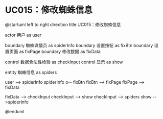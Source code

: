 # UC015：修改蜘蛛信息

@startuml
left to right direction
title UC015：修改蜘蛛信息

actor 用户 as user

boundary 蜘蛛详情页 as spiderInfo
boundary 设置按钮 as fixBtn
boundary 设置页面 as fixPage
boundary 修改数据 as fixData

control 数据合法性检验 as checkInput
control 显示 as show

entity 蜘蛛信息 as spiders

user --> spiderInfo
spiderInfo o-- fixBtn
fixBtn --> fixPage
fixPage --> fixData

fixData --> checkInput
checkInput --> show
checkInput --> spiders
show -->spiderInfo

@enduml
